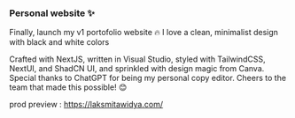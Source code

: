 ### Personal website ✨

Finally, launch my v1 portofolio website 🔥
I love a clean, minimalist design with black and white colors


Crafted with NextJS, written in Visual Studio, styled with TailwindCSS, NextUI, and ShadCN UI, and sprinkled with design magic from Canva. Special thanks to ChatGPT for being my personal copy editor. Cheers to the team that made this possible! 😊


prod preview : https://laksmitawidya.com/
